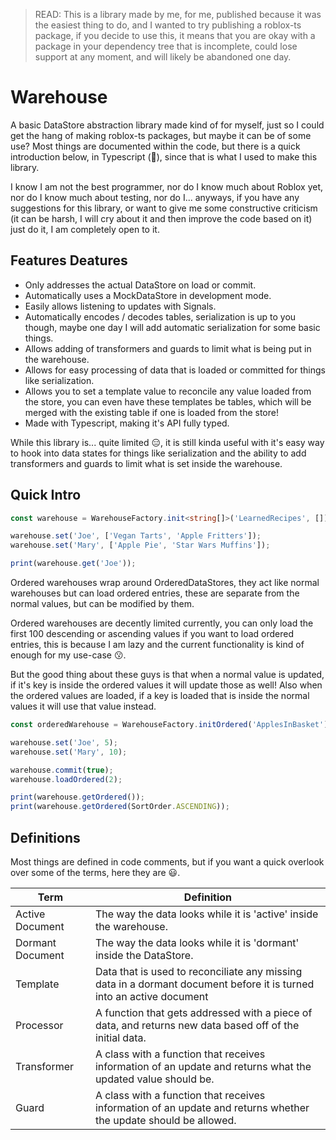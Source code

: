 > READ: This is a library made by me, for me, published because it was the easiest thing to do, and I wanted to try publishing a roblox-ts package, if you decide to use this, it means that you are okay with a package in your dependency tree that is incomplete, could lose support at any moment, and will likely be abandoned one day.

# Warehouse

A basic DataStore abstraction library made kind of for myself, just so I could get the hang of making roblox-ts packages, but maybe it can be of some use?
Most things are documented within the code, but there is a quick introduction below, in Typescript (💙), since that is what I used to make this library.

I know I am not the best programmer, nor do I know much about Roblox yet, nor do I know much about testing, nor do I... anyways, if you have any suggestions for this library, or want to give me some constructive criticism (it can be harsh, I will cry about it and then improve the code based on it) just do it, I am completely open to it.

## Features Deatures

-   Only addresses the actual DataStore on load or commit.
-   Automatically uses a MockDataStore in development mode.
-   Easily allows listening to updates with Signals.
-   Automatically encodes / decodes tables, serialization is up to you though, maybe one day I will add automatic serialization for some basic things.
-   Allows adding of transformers and guards to limit what is being put in the warehouse.
-   Allows for easy processing of data that is loaded or committed for things like serialization.
-   Allows you to set a template value to reconcile any value loaded from the store, you can even have these templates be tables, which will be merged with the existing table if one is loaded from the store!
-   Made with Typescript, making it's API fully typed.

While this library is... quite limited 😑, it is still kinda useful with it's easy way to hook into data states for things like serialization and the ability to add transformers and guards to limit what is set inside the warehouse.

## Quick Intro

```ts
const warehouse = WarehouseFactory.init<string[]>('LearnedRecipes', []);

warehouse.set('Joe', ['Vegan Tarts', 'Apple Fritters']);
warehouse.set('Mary', ['Apple Pie', 'Star Wars Muffins']);

print(warehouse.get('Joe'));
```

Ordered warehouses wrap around OrderedDataStores, they act like normal warehouses but can load ordered entries, these are separate from the normal values, but can be modified by them.

Ordered warehouses are decently limited currently, you can only load the first 100 descending or ascending values if you want to load ordered entries, this is because I am lazy and the current functionality is kind of enough for my use-case 😗.

But the good thing about these guys is that when a normal value is updated, if it's key is inside the ordered values it will update those as well! Also when the ordered values are loaded, if a key is loaded that is inside the normal values it will use that value instead.

```ts
const orderedWarehouse = WarehouseFactory.initOrdered('ApplesInBasket');

warehouse.set('Joe', 5);
warehouse.set('Mary', 10);

warehouse.commit(true);
warehouse.loadOrdered(2);

print(warehouse.getOrdered());
print(warehouse.getOrdered(SortOrder.ASCENDING));
```

## Definitions

Most things are defined in code comments, but if you want a quick overlook over some of the terms, here they are 😃.

| Term             | Definition                                                                                                           |
| ---------------- | -------------------------------------------------------------------------------------------------------------------- |
| Active Document  | The way the data looks while it is 'active' inside the warehouse.                                                    |
| Dormant Document | The way the data looks while it is 'dormant' inside the DataStore.                                                   |
| Template         | Data that is used to reconciliate any missing data in a dormant document before it is turned into an active document |
| Processor        | A function that gets addressed with a piece of data, and returns new data based off of the initial data.             |
| Transformer      | A class with a function that receives information of an update and returns what the updated value should be.         |
| Guard            | A class with a function that receives information of an update and returns whether the update should be allowed.     |
